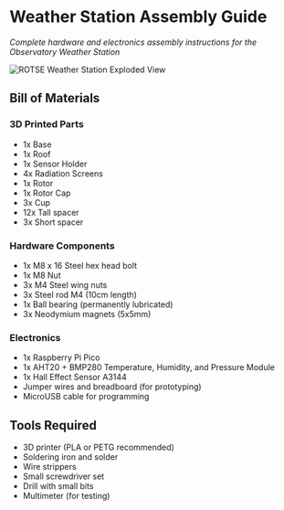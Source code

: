 # Weather Station Assembly Guide

*Complete hardware and electronics assembly instructions for the Observatory Weather Station*

![ROTSE Weather Station Exploded View](rotse-weather-station/images/side-exploded.png)

## Bill of Materials

### 3D Printed Parts
- 1x Base
- 1x Roof  
- 1x Sensor Holder
- 4x Radiation Screens
- 1x Rotor
- 1x Rotor Cap
- 3x Cup 
- 12x Tall spacer
- 3x Short spacer

### Hardware Components
- 1x M8 x 16 Steel hex head bolt
- 1x M8 Nut
- 3x M4 Steel wing nuts
- 3x Steel rod M4 (10cm length)
- 1x Ball bearing (permanently lubricated)
- 3x Neodymium magnets (5x5mm)

### Electronics
- 1x Raspberry Pi Pico
- 1x AHT20 + BMP280 Temperature, Humidity, and Pressure Module
- 1x Hall Effect Sensor A3144 
- Jumper wires and breadboard (for prototyping)
- MicroUSB cable for programming

## Tools Required
- 3D printer (PLA or PETG recommended)
- Soldering iron and solder
- Wire strippers
- Small screwdriver set
- Drill with small bits
- Multimeter (for testing)
